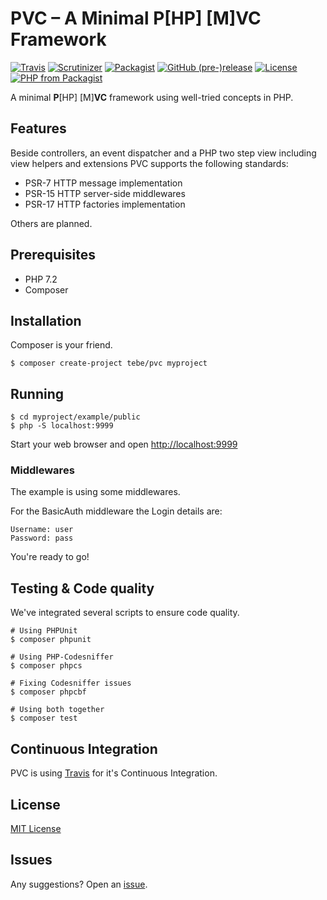 # PVC – A Minimal P[HP] [M]VC Framework

[![Travis](https://img.shields.io/travis/tbreuss/pvc.svg)](https://travis-ci.org/tbreuss/pvc)
[![Scrutinizer](https://img.shields.io/scrutinizer/g/tbreuss/pvc.svg)](https://scrutinizer-ci.com/g/tbreuss/pvc/)
[![Packagist](https://img.shields.io/packagist/dt/tebe/pvc.svg)](https://packagist.org/packages/tebe/pvc)
[![GitHub (pre-)release](https://img.shields.io/github/release/tbreuss/pvc/all.svg)](https://github.com/tbreuss/pvc/releases)
[![License](https://img.shields.io/github/license/tbreuss/pvc.svg)](https://github.com/tbreuss/pvc/blob/master/LICENSE)
[![PHP from Packagist](https://img.shields.io/packagist/php-v/tebe/pvc.svg)](https://packagist.org/packages/tebe/pvc)

A minimal **P**[HP] [M]**VC** framework using well-tried concepts in PHP.  


## Features

Beside controllers, an event dispatcher and a PHP two step view including view helpers and extensions PVC supports the following standards:

- PSR-7 HTTP message implementation
- PSR-15 HTTP server-side middlewares
- PSR-17 HTTP factories implementation 

Others are planned.


## Prerequisites

- PHP 7.2
- Composer


## Installation

Composer is your friend.

    $ composer create-project tebe/pvc myproject


## Running

    $ cd myproject/example/public
    $ php -S localhost:9999

Start your web browser and open <http://localhost:9999>


### Middlewares

The example is using some middlewares.

For the BasicAuth middleware the Login details are:

    Username: user
    Password: pass 

You're ready to go!


## Testing & Code quality

We've integrated several scripts to ensure code quality.

    # Using PHPUnit
    $ composer phpunit

    # Using PHP-Codesniffer
    $ composer phpcs
    
    # Fixing Codesniffer issues
    $ composer phpcbf
    
    # Using both together
    $ composer test


## Continuous Integration

PVC is using [Travis](<https://travis-ci.org/tbreuss/pvc>) for it's Continuous Integration.


## License

[MIT License](https://github.com/tbreuss/pvc/blob/master/LICENSE)


## Issues

Any suggestions? Open an [issue](https://github.com/tbreuss/pvc/issues).
